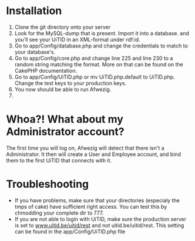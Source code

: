 Installation
============
1. Clone the git directory onto your server
2. Look for the MySQL-dump that is present. Import it into a database.
and you'll see your UiTID in an XML-format under rdf:id.
3. Go to app/Config/database.php and change the credentials to match to your database's.
4. Go to app/Config/core.php and change line 225 and line 230 to a random string matching the format. More on that can be found on the CakePHP documentation.
5. Go to app/Config/UiTID.php or mv UiTID.php.default to UiTID.php. Change the test keys to your production keys.
6. You now should be able to run Afwezig.
7. 

Whoa?! What about my Administrator account?
===========================================
The first time you will log on, Afwezig will detect that there isn't a Administrator. It then will create a User and Employee account, and bind them to the first UiTID that connects with it.

Troubleshooting
===============
- If you have problems, make sure that your directories (especialy the tmps of cake) have sufficient right access. You can test this by chmodding your
complete dir to 777.
- If you are not able to login with UiTID, make sure the production server is set to www.uitid.be/uitid/rest and not uitid.be/uitid/rest. This setting can be
found in the app/Config/UiTID.php file
